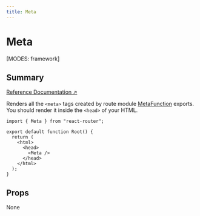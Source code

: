 ```yaml
---
title: Meta
---
```


# Meta

[MODES: framework]

## Summary

[Reference Documentation ↗](https://api.reactrouter.com/v7/functions/react_router.Meta.html)

Renders all the `<meta>` tags created by route module [MetaFunction](../Other/MetaFunction) exports. You should render it inside the `<head>` of your HTML.

```tsx
import { Meta } from "react-router";

export default function Root() {
  return (
    <html>
      <head>
        <Meta />
      </head>
    </html>
  );
}
```

## Props

None
